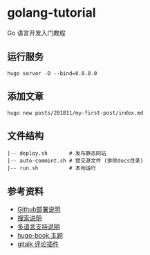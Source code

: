 # golang-tutorial

Go 语言开发入门教程

## 运行服务
```
hugo server -D --bind=0.0.0.0
```

## 添加文章
```
hugo new posts/201811/my-first-post/index.md
```

## 文件结构
```
|-- deploy.sh       # 发布静态网站
|-- auto-commint.sh # 提交源文件 (排除docs目录)
|-- run.sh          # 本地运行
```

## 参考资料
- [Github部署说明](https://gohugo.io/hosting-and-deployment/hosting-on-github/)
- [搜索说明](https://gohugo.io/tools/search/)
- [多语言支持说明](https://gohugo.io/content-management/multilingual/)
- [hugo-book 主题](https://github.com/alex-shpak/hugo-book)
- [gitalk 评论插件](https://github.com/gitalk/gitalk)